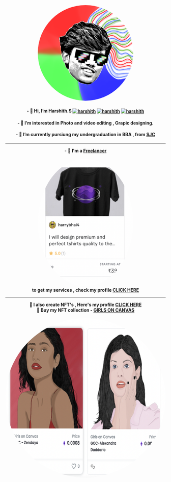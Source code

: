 <p align="center">
  <a href="https://opensea.io/HarryCharan"><img height="300" width="300" style="border-radius:100%" src="/mylogo.png" ></a>

<p align="center"> 
<h4 align="center">- 👋 Hi, I’m Harshith.S <a href="https://twitter.com/" target="blank"><img align="center" src="https://raw.githubusercontent.com/rahuldkjain/github-profile-readme-generator/master/src/images/icons/Social/twitter.svg" alt="harshith" height="30" width="40" /></a>
<a href="https://www.linkedin.com/in/harshith-s-165a72229/" target="blank"><img align="center" src="https://raw.githubusercontent.com/rahuldkjain/github-profile-readme-generator/master/src/images/icons/Social/linked-in-alt.svg" alt="harshith" height="30" width="40" /></a>
<a href="https://instagram.com/" target="blank"><img align="center" src="https://raw.githubusercontent.com/rahuldkjain/github-profile-readme-generator/master/src/images/icons/Social/instagram.svg" alt="harshith" height="30" width="40" /></a></h4> 
<h4 align="center">- 👀 I’m interested in Photo and video editing , Grapic designing.</h4>
<h4 align="center">- 🌱 I’m currently pursiung my undergraduation in BBA , from <a href="https://www.sjc.ac.in/">SJC</a> </h4>
</p>

</p>

---

<P align="center">
  - <b>💼 I'm a <a href="https://www.fiverr.com/harrybhai4">Freelancer</a></b><br><br>
  <a href="https://www.fiverr.com/harrybhai4"><img height="400" width="300" style="border-radius:100%" src="/Screenshot 2022-02-19 at 9.48.46 AM.png" ></a><br>
  <b>to get my services , check my profile <a href="https://www.fiverr.com/harrybhai4">CLICK HERE</a></b>
  </p>
 
 ---

<p align="center">
<b>  🎨 I also create NFT's , Here's my profile <a href="https://opensea.io/HarryCharan">CLICK HERE</a></b><br>
<b> 🤑 Buy my NFT collection - <a href="https://opensea.io/collection/goc-by-harry">GIRLS ON CANVAS</a></b><br><br>
  <a href="https://opensea.io/collection/goc-by-harry"><img height="500" width="800" style="border-radius:100%" src="/Screenshot 2022-02-19 at 12.02.21 PM.png"></a>
 </p> 
<!---
HarryC44/HarryC44 is a ✨ special ✨ repository because its `README.md` (this file) appears on your GitHub profile.
You can click the Preview link to take a look at your changes.
--->
